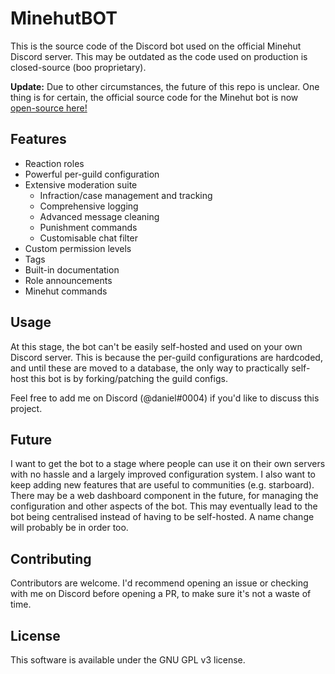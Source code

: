 # MinehutBOT

This is the source code of the Discord bot used on the official Minehut Discord server. This may be outdated as the code used on production is closed-source (boo proprietary).

**Update:** Due to other circumstances, the future of this repo is unclear. One thing is for certain, the official source code for the Minehut bot is now [open-source here!](https://github.com/Minehut/MinehutBOT)

## Features

- Reaction roles
- Powerful per-guild configuration
- Extensive moderation suite
  - Infraction/case management and tracking
  - Comprehensive logging
  - Advanced message cleaning
  - Punishment commands
  - Customisable chat filter
- Custom permission levels
- Tags
- Built-in documentation
- Role announcements
- Minehut commands

## Usage

At this stage, the bot can't be easily self-hosted and used on your own Discord server. This is because the per-guild configurations are hardcoded, and until these are moved to a database, the only way to practically self-host this bot is by forking/patching the guild configs.

Feel free to add me on Discord (@daniel#0004) if you'd like to discuss this project.

## Future

I want to get the bot to a stage where people can use it on their own servers with no hassle and a largely improved configuration system. I also want to keep adding new features that are useful to communities (e.g. starboard). There may be a web dashboard component in the future, for managing the configuration and other aspects of the bot. This may eventually lead to the bot being centralised instead of having to be self-hosted. A name change will probably be in order too.

## Contributing

Contributors are welcome. I'd recommend opening an issue or checking with me on Discord before opening a PR, to make sure it's not a waste of time.

## License

This software is available under the GNU GPL v3 license.
